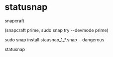 # statusnap


snapcraft

(snapcraft prime, sudo snap try --devmode prime)

sudo snap install stausnap_1_*.snap --dangerous

statusnap
